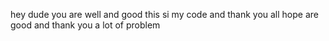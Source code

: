 hey dude you are well and good this si my code and thank you all hope are good and thank you a lot of problem